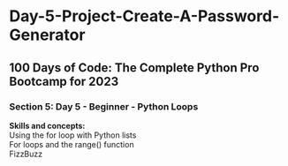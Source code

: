 # Day-5-Project-Create-A-Password-Generator
<h2>100 Days of Code: The Complete Python Pro Bootcamp for 2023</h2>
<h3>Section 5: Day 5 - Beginner - Python Loops</h3>
<b>Skills and concepts:</b><br>
Using the for loop with Python lists<br>
For loops and the range() function<br>
FizzBuzz
